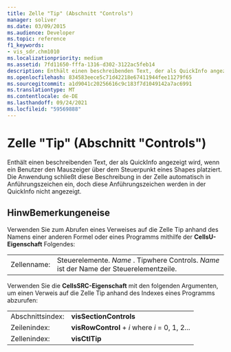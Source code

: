 ```yaml
---
title: Zelle "Tip" (Abschnitt "Controls")
manager: soliver
ms.date: 03/09/2015
ms.audience: Developer
ms.topic: reference
f1_keywords:
- vis_sdr.chm1010
ms.localizationpriority: medium
ms.assetid: 7fd11650-fffa-1316-d302-3122ac5feb14
description: Enthält einen beschreibenden Text, der als QuickInfo angezeigt wird, wenn ein Benutzer den Mauszeiger über dem Steuerpunkt eines Shapes platziert. Die Anwendung schließt diese Beschreibung in der Zelle automatisch in Anführungszeichen ein, doch diese Anführungszeichen werden in der QuickInfo nicht angezeigt.
ms.openlocfilehash: 834583eece5c71d42218e67411944fee11279f65
ms.sourcegitcommit: a1d9041c20256616c9c183f7d1049142a7ac6991
ms.translationtype: MT
ms.contentlocale: de-DE
ms.lasthandoff: 09/24/2021
ms.locfileid: "59569888"
---
```

# <a name="tip-cell-controls-section"></a>Zelle "Tip" (Abschnitt "Controls")

Enthält einen beschreibenden Text, der als QuickInfo angezeigt wird, wenn ein Benutzer den Mauszeiger über dem Steuerpunkt eines Shapes platziert. Die Anwendung schließt diese Beschreibung in der Zelle automatisch in Anführungszeichen ein, doch diese Anführungszeichen werden in der QuickInfo nicht angezeigt.
  
## <a name="remarks"></a>HinwBemerkungeneise

Verwenden Sie zum Abrufen eines Verweises auf die Zelle Tip anhand des Namens einer anderen Formel oder eines Programms mithilfe der **CellsU-Eigenschaft** Folgendes: 
  
|||
|:-----|:-----|
| Zellenname:  <br/> | Steuerelemente.  *Name*  . Tipwhere Controls.  *Name*  ist der Name der Steuerelementzeile.  <br/> |
   
Verwenden Sie die **CellsSRC-Eigenschaft** mit den folgenden Argumenten, um einen Verweis auf die Zelle Tip anhand des Indexes eines Programms abzurufen: 
  
|||
|:-----|:-----|
| Abschnittsindex:  <br/> |**visSectionControls** <br/> |
| Zeilenindex:  <br/> |**visRowControl**  +   *i* where *i* = 0, 1, 2...  <br/> |
| Zellenindex:  <br/> |**visCtlTip** <br/> |
   

